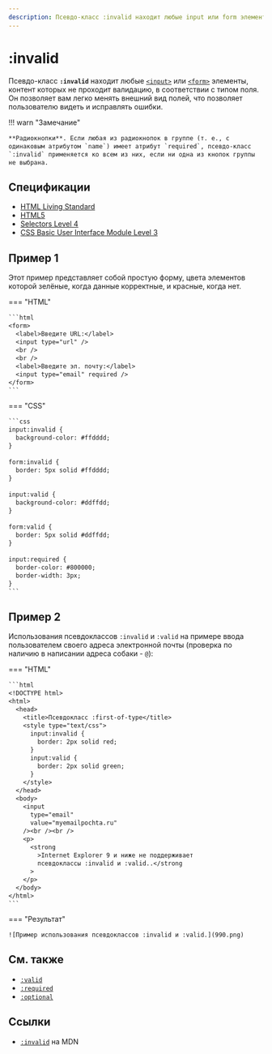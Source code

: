 ```yaml
---
description: Псевдо-класс :invalid находит любые input или form элементы, контент которых не проходит валидацию, в соответствии с типом поля
---
```


# :invalid

Псевдо-класс **`:invalid`** находит любые [`<input>`](/html/input/) или [`<form>`](/html/form/) элементы, контент которых не проходит валидацию, в соответствии с типом поля. Он позволяет вам легко менять внешний вид полей, что позволяет пользователю видеть и исправлять ошибки.

!!! warn "Замечание"

    **Радиокнопки**. Если любая из радиокнопок в группе (т. е., с одинаковым атрибутом `name`) имеет атрибут `required`, псевдо-класс `:invalid` применяется ко всем из них, если ни одна из кнопок группы не выбрана.

## Спецификации

- [HTML Living Standard](https://html.spec.whatwg.org/multipage/#selector-invalid)
- [HTML5](https://www.w3.org/TR/html50/#selector-invalid)
- [Selectors Level 4](https://drafts.csswg.org/selectors-4/#validity-pseudos)
- [CSS Basic User Interface Module Level 3](https://drafts.csswg.org/css-ui-3/#pseudo-validity)

## Пример 1

Этот пример представляет собой простую форму, цвета элементов которой зелёные, когда данные корректные, и красные, когда нет.

=== "HTML"

    ```html
    <form>
      <label>Введите URL:</label>
      <input type="url" />
      <br />
      <br />
      <label>Введите эл. почту:</label>
      <input type="email" required />
    </form>
    ```

=== "CSS"

    ```css
    input:invalid {
      background-color: #ffdddd;
    }

    form:invalid {
      border: 5px solid #ffdddd;
    }

    input:valid {
      background-color: #ddffdd;
    }

    form:valid {
      border: 5px solid #ddffdd;
    }

    input:required {
      border-color: #800000;
      border-width: 3px;
    }
    ```

## Пример 2

Использования псевдоклассов `:invalid` и `:valid` на примере ввода пользователем своего адреса электронной почты (проверка по наличию в написании адреса собаки - `@`):

=== "HTML"

    ```html
    <!DOCTYPE html>
    <html>
      <head>
        <title>Псевдокласс :first-of-type</title>
        <style type="text/css">
          input:invalid {
            border: 2px solid red;
          }
          input:valid {
            border: 2px solid green;
          }
        </style>
      </head>
      <body>
        <input
          type="email"
          value="myemailpochta.ru"
        /><br /><br />
        <p>
          <strong
            >Internet Explorer 9 и ниже не поддерживает
            псевдоклассы :invalid и :valid..</strong
          >
        </p>
      </body>
    </html>
    ```

=== "Результат"

    ![Пример использования псевдоклассов :invalid и :valid.](990.png)

## См. также

- [`:valid`](valid.md)
- [`:required`](required.md)
- [`:optional`](optional.md)

## Ссылки

- [`:invalid`](https://developer.mozilla.org/ru/docs/Web/CSS/:invalid) на MDN
